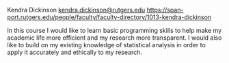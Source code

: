 
Kendra Dickinson
kendra.dickinson@rutgers.edu
https://span-port.rutgers.edu/people/faculty/faculty-directory/1013-kendra-dickinson


In this course I would like to learn basic programming skills to help make my academic life more efficient and my research more transparent. I would also like to build on my existing knowledge of statistical analysis in order to apply it accurately and ethically to my research.
		
